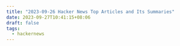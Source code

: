 ```yaml
---
title: "2023-09-26 Hacker News Top Articles and Its Summaries"
date: 2023-09-27T10:41:15+08:06
draft: false
tags:
  - hackernews
---
```


